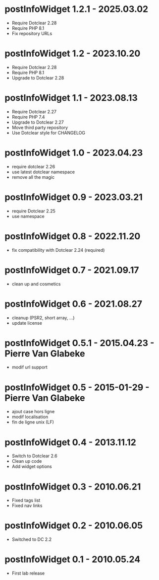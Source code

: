 postInfoWidget 1.2.1 - 2025.03.02
===========================================================
* Require Dotclear 2.28
* Require PHP 8.1
* Fix repository URLs

postInfoWidget 1.2 - 2023.10.20
===========================================================
* Require Dotclear 2.28
* Require PHP 8.1
* Upgrade to Dotclear 2.28

postInfoWidget 1.1 - 2023.08.13
===========================================================
* Require Dotclear 2.27
* Require PHP 7.4
* Upgrade to Dotclear 2.27
* Move third party repository
* Use Dotclear style for CHANGELOG

postInfoWidget 1.0 - 2023.04.23
===========================================================
* require dotclear 2.26
* use latest dotclear namespace
* remove all the magic

postInfoWidget 0.9 - 2023.03.21
===========================================================
* require Dotclear 2.25
* use namespace

postInfoWidget 0.8 - 2022.11.20
===========================================================
* fix compatibility with Dotclear 2.24 (required)

postInfoWidget 0.7 - 2021.09.17
===========================================================
* clean up and cosmetics

postInfoWidget 0.6 - 2021.08.27
===========================================================
* cleanup (PSR2, short array, ...)
* update license

postInfoWidget 0.5.1 - 2015.04.23 - Pierre Van Glabeke
===========================================================
* modif url support

postInfoWidget 0.5 - 2015-01-29 - Pierre Van Glabeke
===========================================================
* ajout case hors ligne
* modif localisation
* fin de ligne unix (LF)

postInfoWidget 0.4 - 2013.11.12
===========================================================
* Switch to Dotclear 2.6
* Clean up code 
* Add widget options

postInfoWidget 0.3 - 2010.06.21
===========================================================
* Fixed tags list
* Fixed nav links

postInfoWidget 0.2 - 2010.06.05
===========================================================
* Switched to DC 2.2

postInfoWidget 0.1 - 2010.05.24
===========================================================
* First lab release